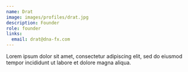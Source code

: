 ```yaml
---
name: Drat
image: images/profiles/drat.jpg
description: Founder
role: founder
links:
  email: drat@dna-fx.com
---
```


Lorem ipsum dolor sit amet, consectetur adipiscing elit, sed do eiusmod tempor incididunt ut labore et dolore magna aliqua.
